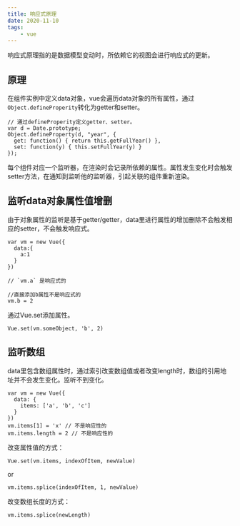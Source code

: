 ```yaml
---
title: 响应式原理
date: 2020-11-10
tags: 
    - vue
---
```


响应式原理指的是数据模型变动时，所依赖它的视图会进行响应式的更新。
## 原理
在组件实例中定义data对象，vue会遍历data对象的所有属性，通过`Object.defineProperity`转化为getter和setter。
```
// 通过defineProperity定义getter、setter。
var d = Date.prototype;
Object.defineProperty(d, "year", {
  get: function() { return this.getFullYear() },
  set: function(y) { this.setFullYear(y) }
});
```
每个组件对应一个监听器，在渲染时会记录所依赖的属性。属性发生变化时会触发setter方法，在通知到监听他的监听器，引起关联的组件重新渲染。
## 监听data对象属性值增删
由于对象属性的监听是基于getter/getter，data里进行属性的增加删除不会触发相应的setter，不会触发响应式。
```
var vm = new Vue({
  data:{
    a:1
  }
})

// `vm.a` 是响应式的

//直接添加b属性不是响应式的
vm.b = 2
```
通过Vue.set添加属性。

`Vue.set(vm.someObject, 'b', 2)`
## 监听数组
data里包含数组属性时，通过索引改变数组值或者改变length时，数组的引用地址并不会发生变化。监听不到变化。
```
var vm = new Vue({
  data: {
    items: ['a', 'b', 'c']
  }
})
vm.items[1] = 'x' // 不是响应性的
vm.items.length = 2 // 不是响应性的
```
改变属性值的方式：

`Vue.set(vm.items, indexOfItem, newValue)`

or

`vm.items.splice(indexOfItem, 1, newValue)`

改变数组长度的方式：

`vm.items.splice(newLength)`